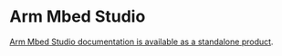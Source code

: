 <h1 id="mbed-studio">Arm Mbed Studio</h1>

[Arm Mbed Studio documentation is available as a standalone product](https://os.mbed.com/docs/mbed-studio/latest).
